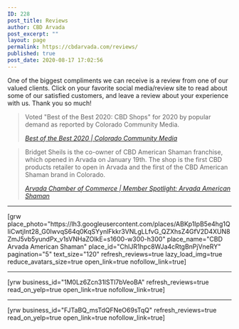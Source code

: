 ```yaml
---
ID: 228
post_title: Reviews
author: CBD Arvada
post_excerpt: ""
layout: page
permalink: https://cbdarvada.com/reviews/
published: true
post_date: 2020-08-17 17:02:56
---
```

<!-- wp:paragraph -->
<p>One of the biggest compliments we can receive is a review from one of our valued clients. Click on your favorite social media/review site to read about some of our satisfied customers, and leave a review about your experience with us. Thank you so much!</p>
<!-- /wp:paragraph -->

<!-- wp:quote -->
<blockquote class="wp-block-quote"><p>Voted "Best of the Best 2020: CBD Shops" for 2020 by popular demand as reported by Colorado Community Media. </p><p></p><cite><a href="https://coloradocommunitymedia.com/stories/best-of-the-best-2020,313269">Best of the Best 2020 | Colorado Community Media</a></cite></blockquote>
<!-- /wp:quote -->

<!-- wp:quote -->
<blockquote class="wp-block-quote"><p>Bridget Sheils is the co-owner of&nbsp;CBD American Shaman franchise, which opened in Arvada on January 19th. The shop is the first CBD products retailer to open in Arvada and the first of the CBD American Shaman brand in Colorado.</p><cite><a href="https://www.arvadachamber.org/member-spotlight-arvada-american-shaman/">Arvada Chamber of Commerce | Member Spotlight: Arvada American Shaman</a></cite></blockquote>
<!-- /wp:quote -->

<!-- wp:separator {"className":"is-style-wide"} -->
<hr class="wp-block-separator is-style-wide"/>
<!-- /wp:separator -->

<!-- wp:paragraph -->
<p></p>
<!-- /wp:paragraph -->

<!-- wp:paragraph -->
<p>[grw place_photo="https://lh3.googleusercontent.com/places/ABKp1IpB5e4hg1QIiCwtjInt28_G0IwvqS64q0KqSYynlFkkr3VNLgLLfvG_QZXhsZ4GfV2D4XUN8ZmJ5vb5yundPx_v1sVNHaZOIkE=s1600-w300-h300" place_name="CBD Arvada American Shaman" place_id="ChIJR1hpc8WJa4cRtgBnPjVneRY" pagination="5" text_size="120" refresh_reviews=true lazy_load_img=true reduce_avatars_size=true open_link=true nofollow_link=true]</p>
<!-- /wp:paragraph -->

<!-- wp:separator {"className":"is-style-wide"} -->
<hr class="wp-block-separator is-style-wide"/>
<!-- /wp:separator -->

<!-- wp:paragraph -->
<p>[yrw business_id="1M0Lz6Zcn31lSTl7bVeoBA" refresh_reviews=true read_on_yelp=true open_link=true nofollow_link=true]</p>
<!-- /wp:paragraph -->

<!-- wp:separator -->
<hr class="wp-block-separator"/>
<!-- /wp:separator -->

<!-- wp:paragraph -->
<p>[yrw business_id="FJTaBQ_msTdQFNeO69sTqQ" refresh_reviews=true read_on_yelp=true open_link=true nofollow_link=true]</p>
<!-- /wp:paragraph -->